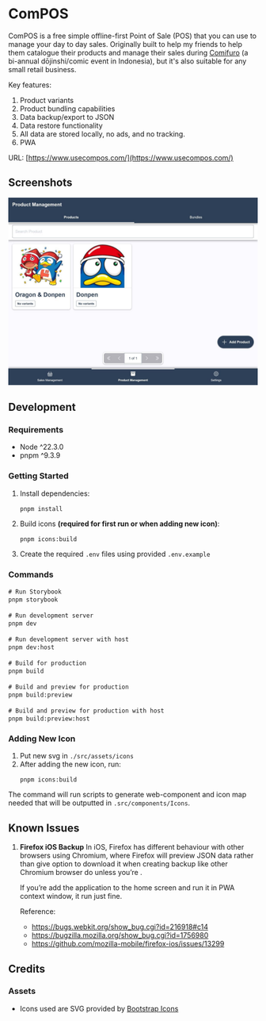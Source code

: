 # ComPOS
ComPOS is a free simple offline-first Point of Sale (POS) that you can use to manage your day to day sales. Originally built to help my friends to help them catalogue their products and manage their sales during [Comifuro](https://comifuro.net/) (a bi-annual dōjinshi/comic event in Indonesia), but it's also suitable for any small retail business.

Key features:
1. Product variants
2. Product bundling capabilities
3. Data backup/export to JSON
4. Data restore functionality
5. All data are stored locally, no ads, and no tracking.
6. PWA

URL: [https://www.usecompos.com/](https://www.usecompos.com/)

## Screenshots
![Alt text](./screenshots/screenshot-1.jpg)

## Development
### Requirements
- Node ^22.3.0
- pnpm ^9.3.9

### Getting Started
1. Install dependencies:
   ```
   pnpm install
   ```

2. Build icons **(required for first run or when adding new icon)**:
   ```
   pnpm icons:build
   ```

3. Create the required `.env` files using provided `.env.example`
   
### Commands
```
# Run Storybook
pnpm storybook

# Run development server
pnpm dev

# Run development server with host
pnpm dev:host

# Build for production
pnpm build

# Build and preview for production
pnpm build:preview

# Build and preview for production with host
pnpm build:preview:host
```

### Adding New Icon
1. Put new svg in `./src/assets/icons`
2. After adding the new icon, run:
   ```
   pnpm icons:build
   ```

The command will run scripts to generate web-component and icon map needed that will be outputted in `.src/components/Icons`.

## Known Issues
1. **Firefox iOS Backup**
   In iOS, Firefox has different behaviour with other browsers using Chromium, where Firefox will preview JSON data rather than give option to download it when creating backup like other Chromium browser do unless you’re .

   If you’re add the application to the home screen and run it in PWA context window, it run just fine.

   Reference:
   - https://bugs.webkit.org/show_bug.cgi?id=216918#c14
   - https://bugzilla.mozilla.org/show_bug.cgi?id=1756980
   - https://github.com/mozilla-mobile/firefox-ios/issues/13299

## Credits
### Assets
- Icons used are SVG provided by [Bootstrap Icons](https://icons.getbootstrap.com/)